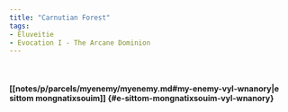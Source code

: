 ```yaml
---
title: "Carnutian Forest"
tags:
- Eluveitie
- Evocation I - The Arcane Dominion
---
```

&nbsp;
#### [[notes/p/parcels/myenemy/myenemy.md#my-enemy-vyl-wnanory|e sittom mongnatixsouim]] {#e-sittom-mongnatixsouim-vyl-wnanory}
